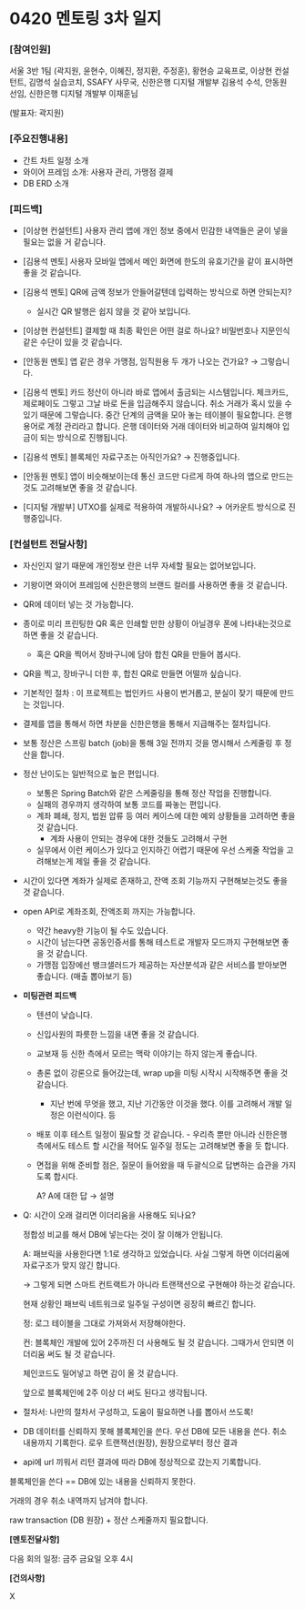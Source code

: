 # 0420 멘토링 3차 일지

### **[참여인원]**

서울 3반 1팀 (곽지원, 윤현수, 이혜진, 정지환, 주정훈), 황현승 교육프로, 이상현 컨설턴트, 김명석 실습코치, SSAFY 사무국, 신한은행 디지털 개발부 김용석 수석, 안동원 선임, 신한은행 디지털 개발부 이재훈님

(발표자: 곽지원)

### **[주요진행내용]**

- 간트 차트 일정 소개
- 와이어 프레임 소개: 사용자 관리, 가맹점 결제
- DB ERD 소개

### **[피드백]**

- [이상현 컨설턴트] 사용자 관리 앱에 개인 정보 중에서 민감한 내역들은 굳이 넣을 필요는 없을 거 같습니다.
- [김용석 멘토] 사용자 모바일 앱에서 메인 화면에 한도의 유효기간을 같이 표시하면 좋을 것 같습니다.
- [김용석 멘토] QR에 금액 정보가 안들어갈텐데 입력하는 방식으로 하면 안되는지?
    - 실시간 QR 발행은 쉽지 않을 것 같아 보입니다.

- [이상현 컨설턴트] 결제할 때 최종 확인은 어떤 걸로 하나요? 비밀번호나 지문인식 같은 수단이 있을 것 같습니다.
- [안동원 멘토] 앱 같은 경우 가맹점, 임직원용 두 개가 나오는 건가요? → 그렇습니다.
- [김용석 멘토] 카드 정산이 아니라 바로 앱에서 출금되는 시스템입니다. 체크카드, 제로페이도 그렇고 그날 바로 돈을 입금해주지 않습니다. 취소 거래가 혹시 있을 수 있기 때문에 그렇습니다. 중간 단계의 금액을 모아 놓는 테이블이 필요합니다. 은행 용어로 계정 관리라고 합니다. 은행 데이터와 거래 데이터와 비교하여 일치해야 입금이 되는 방식으로 진행됩니다.
- [김용석 멘토] 블록체인 자료구조는 아직인가요? → 진행중입니다.
- [안동원 멘토] 앱이 비슷해보이는데 통신 코드만 다르게 하여 하나의 앱으로 만드는 것도 고려해보면 좋을 것 같습니다.
- [디지털 개발부] UTXO를 실제로 적용하여 개발하시나요? → 어카운트 방식으로 진행중입니다.

### **[컨설턴트 전달사항]**

- 자신인지 알기 때문에 개인정보 란은 너무 자세할 필요는 없어보입니다.
- 기왕이면 와이어 프레임에 신한은행의 브랜드 컬러를 사용하면 좋을 것 같습니다.
- QR에 데이터 넣는 것 가능합니다.
- 종이로 미리 프린팅한 QR 혹은 인쇄할 만한 상황이 아닐경우 폰에 나타내는것으로 하면 좋을 것 같습니다.
    - 혹은 QR을 찍어서 장바구니에 담아 합친 QR을 만들어 봅시다.
- QR을 찍고, 장바구니 더한 후, 합친 QR로 만들면 어떨까 싶습니다.
- 기본적인 절차 : 이 프로젝트는 법인카드 사용이 번거롭고, 분실이 잦기 때문에 만드는 것입니다.
- 결제를 앱을 통해서 하면 차분을 신한은행을 통해서 지급해주는 절차입니다.
- 보통 정산은 스프링 batch (job)을 통해 3일 전까지 것을 명시해서 스케줄링 후 정산을 합니다.
- 정산 난이도는 일반적으로 높은 편입니다.
    - 보통은 Spring Batch와 같은 스케줄링을 통해 정산 작업을 진행합니다.
    - 실패의 경우까지 생각하여 보통 코드를 짜놓는 편입니다.
    - 계좌 폐쇄, 정지, 법원 압류 등 여러 케이스에 대한 예외 상황들을 고려하면 좋을 것 같습니다.
        - 계좌 사용이 안되는 경우에 대한 것들도 고려해서 구현
    - 실무에서 이런 케이스가 있다고 인지하긴 어렵기 때문에 우선 스케줄 작업을 고려해보는게 제일 좋을 것 같습니다.
- 시간이 있다면 계좌가 실제로 존재하고, 잔액 조회 기능까지 구현해보는것도 좋을 것 같습니다.
- open API로 계좌조회, 잔액조회 까지는 가능합니다.
    - 약간 heavy한 기능이 될 수도 있습니다.
    - 시간이 남는다면 공동인증서를 통해 테스트로 개발자 모드까지 구현해보면 좋을 것 같습니다.
    - 가맹점 입장에선 뱅크샐러드가 제공하는 자산분석과 같은 서비스를 받아보면 좋습니다. (매출 뽑아보기 등)

- **미팅관련 피드백**
    - 텐션이 낮습니다.
    - 신입사원의 파릇한 느낌을 내면 좋을 것 같습니다.
    - 교보재 등 신한 측에서 모르는 맥락 이야기는 하지 않는게 좋습니다.
    - 총론 없이 강론으로 들어갔는데, wrap up을 미팅 시작시 시작해주면 좋을 것 같습니다.
        - 지난 번에 무엇을 했고, 지난 기간동안 이것을 했다. 이를 고려해서 개발 일정은 이런식이다. 등
    - 배포 이후 테스트 일정이 필요할 것 같습니다. - 우리측 뿐만 아니라 신한은행 측에서도 테스트 할 시간을 적어도 일주일 정도는 고려해보면 좋을 듯 합니다.
    - 면접을 위해 준비할 점은, 질문이 들어왔을 때 두괄식으로 답변하는 습관을 가지도록 합시다.

        A? A에 대한 답 → 설명

- Q: 시간이 오래 걸리면 이더리움을 사용해도 되나요?

    정합성 비교를 해서 DB에 넣는다는 것이 잘 이해가 안됩니다.

    A: 패브릭을 사용한다면 1:1로 생각하고 있었습니다. 사실 그렇게 하면 이더리움에 자료구조가 맞지 않긴 합니다.

    → 그렇게 되면 스마트 컨트랙트가 아니라 트랜잭션으로 구현해야 하는것 같습니다.

    현재 상황인 패브릭 네트워크로 일주일 구성이면 굉장히 빠르긴 합니다.

    정: 로그 테이블을 그대로 가져와서 저장해야한다.

    컨: 블록체인 개발에 있어 2주까진 더 사용해도 될 것 같습니다. 그때가서 안되면 이더리움 써도 될 것 같습니다.

    체인코드도 밀어넣고 하면 감이 올 것 같습니다.

    앞으로 블록체인에 2주 이상 더 써도 된다고 생각됩니다.

- 절차서: 나만의 절차서 구성하고, 도움이 필요하면 나를 뽑아서 쓰도록!

- DB 데이터를 신뢰하지 못해 블록체인을 쓴다. 우선 DB에 모든 내용을 쓴다. 취소 내용까지 기록한다. 로우 트랜잭션(원장), 원장으로부터 정산 결과
- api에 url 끼워서 리턴 결과에 따라 DB에 정상적으로 갔는지 기록합니다.

블록체인을 쓴다 == DB에 있는 내용을 신뢰하지 못한다.

거래의 경우 취소 내역까지 남겨야 합니다.

raw transaction (DB 원장) + 정산 스케줄까지 필요합니다.

**[멘토전달사항]**

다음 회의 일정: 금주 금요일 오후 4시

**[건의사항]**

X